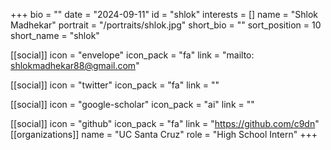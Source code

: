 +++
bio = "" 
date = "2024-09-11" 
id = "shlok" 
interests = [] 
name = "Shlok Madhekar" 
portrait = "/portraits/shlok.jpg" 
short_bio = "" 
sort_position = 10
 short_name = "shlok" 

[[social]] 
    icon = "envelope" 
    icon_pack = "fa" 
    link = "mailto: shlokmadhekar88@gmail.com"

 [[social]] 
    icon = "twitter" 
    icon_pack = "fa" 
    link = "" 

[[social]] 
    icon = "google-scholar" 
    icon_pack = "ai" 
    link = "" 

[[social]] 
    icon = "github" 
    icon_pack = "fa" 
    link = "https://github.com/c9dn" 
[[organizations]] 
     name = "UC Santa Cruz" 
      role = "High School Intern" 
+++